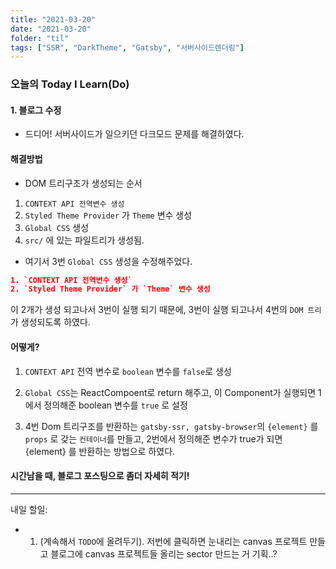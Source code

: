```yaml
---
title: "2021-03-20"
date: "2021-03-20"
folder: "til"
tags: ["SSR", "DarkTheme", "Gatsby", "서버사이드렌더링"]
---
```


### 오늘의 Today I Learn(Do)

#### 1. 블로그 수정
 - 드디어! 서버사이드가 일으키던 다크모드 문제를 해결하였다.
 #### 해결방법
 - DOM 트리구조가 생성되는 순서
  1. `CONTEXT API 전역변수 생성`
  2. `Styled Theme Provider` 가 `Theme` 변수 생성
  3. `Global CSS` 생성
  4. `src/` 에 있는 파일트리가 생성됨.
 
 - 여기서 3번 `Global CSS` 생성을 수정해주었다.
 
  ```json
  1. `CONTEXT API 전역변수 생성`
  2. `Styled Theme Provider` 가 `Theme` 변수 생성
  ```

  이 2개가 생성 되고나서 3번이 실행 되기 때문에,
  3번이 실행 되고나서 4번의 `DOM 트리`가 생성되도록 하였다.


  #### 어떻게?
   1. `CONTEXT API` 전역 변수로 `boolean` 변수를 `false`로 생성
   2. `Global CSS`는 ReactCompoent로 return 해주고, 이 Component가 실행되면
   1에서 정의해준 boolean 변수를 `true` 로 설정

   3. 4번 Dom 트리구조를 반환하는 `gatsby-ssr, gatsby-browser`의 `{element}`
   를 `props` 로 갖는 `컨테이너`를 만들고, 2번에서 정의해준 변수가 true가 되면 {element} 를 반환하는 방법으로 하였다.

 #### 시간남을 때, 블로그 포스팅으로 좀더 자세히 적기!
 
-------
내일 할일:
 - 1. (계속해서 `TODO`에 올려두기). 저번에 클릭하면 눈내리는 canvas 프로젝트 만들고 블로그에 canvas 프로젝트들 올리는 sector 만드는 거 기획..?
 
